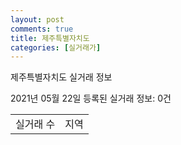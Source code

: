 ```yaml
---
layout: post
comments: true
title: 제주특별자치도
categories: [실거래가]
---
```


제주특별자치도 실거래 정보

2021년 05월 22일 등록된 실거래 정보: 0건


<table>
  <tr>
    <td>실거래 수</td>
    <td>지역</td>
  </tr>

  

</table>
    